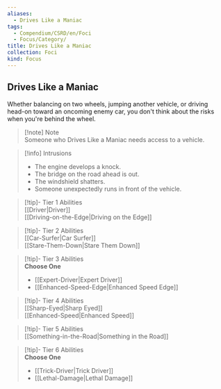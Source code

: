 ```yaml
---
aliases:
  - Drives Like a Maniac
tags:
  - Compendium/CSRD/en/Foci
  - Focus/Category/
title: Drives Like a Maniac
collection: Foci
kind: Focus
---
```

## Drives Like a Maniac  
Whether balancing on two wheels, jumping another vehicle, or driving head-on toward an oncoming enemy car, you don't think about the risks when you're behind the wheel.  

>[!note] Note  
>Someone who Drives Like a Maniac needs access to a vehicle. 
  

>[!info] Intrusions  
>- The engine develops a knock.  
>- The bridge on the road ahead is out.  
>- The windshield shatters.  
>- Someone unexpectedly runs in front of the vehicle.  


>[!tip]- Tier 1 Abilities  
> [[Driver|Driver]]  
> [[Driving-on-the-Edge|Driving on the Edge]]  


>[!tip]- Tier 2 Abilities  
> [[Car-Surfer|Car Surfer]]  
> [[Stare-Them-Down|Stare Them Down]]  


>[!tip]- Tier 3 Abilities  
> **Choose One**  
>- [[Expert-Driver|Expert Driver]]  
>- [[Enhanced-Speed-Edge|Enhanced Speed Edge]]  


>[!tip]- Tier 4 Abilities  
> [[Sharp-Eyed|Sharp Eyed]]  
> [[Enhanced-Speed|Enhanced Speed]]  


>[!tip]- Tier 5 Abilities  
> [[Something-in-the-Road|Something in the Road]]  


>[!tip]- Tier 6 Abilities  
> **Choose One**  
>- [[Trick-Driver|Trick Driver]]  
>- [[Lethal-Damage|Lethal Damage]]
